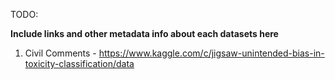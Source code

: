 TODO:

**Include links and other metadata info about each datasets here**

1. Civil Comments - https://www.kaggle.com/c/jigsaw-unintended-bias-in-toxicity-classification/data


